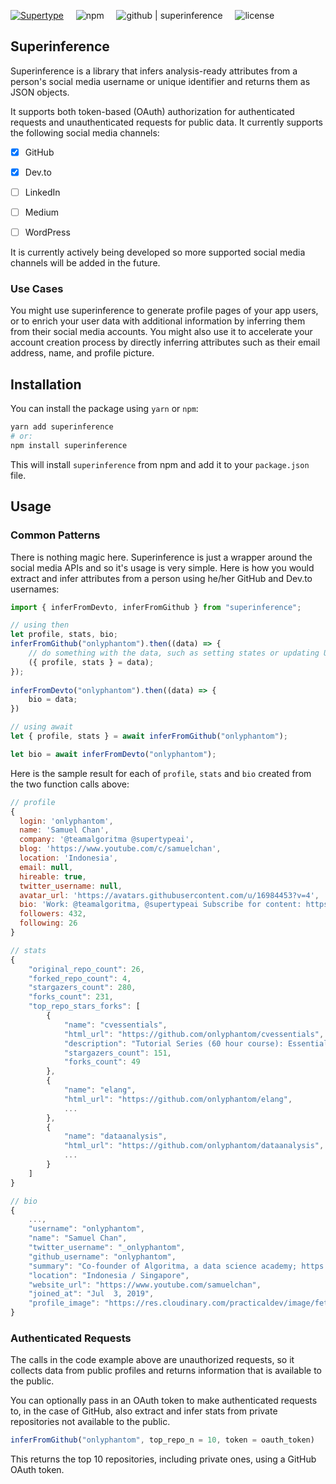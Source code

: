 [![Supertype](https://img.shields.io/badge/supertype.ai-incubate-b1976b)](https://supertype.ai/incubate) &nbsp; &nbsp; ![npm](https://img.shields.io/npm/v/superinference) &nbsp; &nbsp; ![github | superinference](https://img.shields.io/github/package-json/v/supertypeai/superinference) &nbsp; &nbsp; ![license](https://img.shields.io/npm/l/superinference) 

## Superinference

Superinference is a library that infers analysis-ready attributes from a person's social media username or unique identifier and returns them as JSON objects.

It supports both token-based (OAuth) authorization for authenticated requests and unauthenticated requests for public data. It currently supports the following social media channels:

- [x] GitHub
- [x] Dev.to
- [ ] LinkedIn
- [ ] Medium
- [ ] WordPress


It is currently actively being developed so more supported social media channels will be added in the future.

### Use Cases

You might use superinference to generate profile pages of your app users, or to enrich your user data with additional information by inferring them from their social media accounts. You might also use it to accelerate your account creation process by directly inferring attributes such as their email address, name, and profile picture.

## Installation
You can install the package using `yarn` or `npm`:
    
```bash 
yarn add superinference
# or:
npm install superinference
```
This will install `superinference` from npm and add it to your `package.json` file.

## Usage

### Common Patterns

There is nothing magic here. Superinference is just a wrapper around the social media APIs and so it's usage is very simple. Here is how you would extract and infer attributes from a person using he/her GitHub and Dev.to usernames:

```js
import { inferFromDevto, inferFromGithub } from "superinference";

// using then
let profile, stats, bio;
inferFromGithub("onlyphantom").then((data) => {
    // do something with the data, such as setting states or updating UI
    ({ profile, stats } = data);
});
    
inferFromDevto("onlyphantom").then((data) => {
    bio = data;
})

// using await
let { profile, stats } = await inferFromGithub("onlyphantom");

let bio = await inferFromDevto("onlyphantom");
```

Here is the sample result for each of `profile`, `stats` and `bio` created from the two function calls above:

```js
// profile
{
  login: 'onlyphantom',
  name: 'Samuel Chan',
  company: '@teamalgoritma @supertypeai',
  blog: 'https://www.youtube.com/c/samuelchan',
  location: 'Indonesia',
  email: null,
  hireable: true,
  twitter_username: null,
  avatar_url: 'https://avatars.githubusercontent.com/u/16984453?v=4',
  bio: 'Work: @teamalgoritma, @supertypeai Subscribe for content: https://www.youtube.com/c/samuelchan',
  followers: 432,
  following: 26
}

// stats
{
    "original_repo_count": 26,
    "forked_repo_count": 4,
    "stargazers_count": 280,
    "forks_count": 231,
    "top_repo_stars_forks": [
        {
            "name": "cvessentials",
            "html_url": "https://github.com/onlyphantom/cvessentials",
            "description": "Tutorial Series (60 hour course): Essentials of computer vision",
            "stargazers_count": 151,
            "forks_count": 49
        },
        {
            "name": "elang",
            "html_url": "https://github.com/onlyphantom/elang",
            ...
        },
        {
            "name": "dataanalysis",
            "html_url": "https://github.com/onlyphantom/dataanalysis",
            ...
        }
    ]
}

// bio
{
    ...,
    "username": "onlyphantom",
    "name": "Samuel Chan",
    "twitter_username": "_onlyphantom",
    "github_username": "onlyphantom",
    "summary": "Co-founder of Algoritma, a data science academy; https://supertype.ai, a full-cycle data science agency;",
    "location": "Indonesia / Singapore",
    "website_url": "https://www.youtube.com/samuelchan",
    "joined_at": "Jul  3, 2019",
    "profile_image": "https://res.cloudinary.com/practicaldev/image/fetch/...
}
```

### Authenticated Requests
The calls in the code example above are unauthorized requests, so it collects data from public profiles and returns information that is available to the public. 

You can optionally pass in an OAuth token to make authenticated requests to, in the case of GitHub, also extract and infer stats from private repositories not available to the public.

```js
inferFromGithub("onlyphantom", top_repo_n = 10, token = oauth_token)
```

This returns the top 10 repositories, including private ones, using a GitHub OAuth token.

